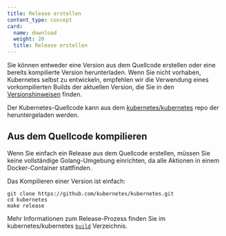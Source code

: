 ```yaml
---
title: Release erstellen
content_type: concept
card:
  name: download
  weight: 20
  title: Release erstellen
---
```

<!-- overview -->
Sie können entweder eine Version aus dem Quellcode erstellen oder eine bereits kompilierte Version herunterladen.
Wenn Sie nicht vorhaben, Kubernetes selbst zu entwickeln, empfehlen wir die Verwendung eines vorkompilierten Builds der aktuellen Version, die Sie in den [Versionshinweisen](/docs/setup/release/notes/) finden.

Der Kubernetes-Quellcode kann aus dem [kubernetes/kubernetes](https://github.com/kubernetes/kubernetes) repo der heruntergeladen werden.


<!-- body -->

## Aus dem Quellcode kompilieren

Wenn Sie einfach ein Release aus dem Quellcode erstellen, müssen Sie keine vollständige Golang-Umgebung einrichten, da alle Aktionen in einem Docker-Container stattfinden.

Das Kompilieren einer Version ist einfach:

```shell
git clone https://github.com/kubernetes/kubernetes.git
cd kubernetes
make release
```

Mehr Informationen zum Release-Prozess finden Sie im kubernetes/kubernetes [`build`](http://releases.k8s.io/master/build/) Verzeichnis.


